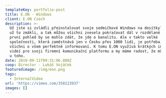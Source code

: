 ```yaml
---
templateKey: portfolio-post
title: E.ON - Windows
client: E.ON Czech
description: >-
  Už jste si zvládli přeinstalovat svoje sedmičkové Windows na desítky? V E.ONu
  už to zmákli, a tak můžou všichni zvesela pokračovat dál v rozdělané práci. Na
  první pohled by se mohlo zdát, že jde o banalitu. Ale v takto velké
  společnosti, která zaměstnává jen v Česku přes 1000 lidí, je potřeba, aby byli
  všichni o všem perfektně informovaní. K tomu E.ON využívá krátkých interních
  videí pro svoji firemní komunikační platformu a my máme radost, že můžeme být
  u toho.
date: 2019-09-11T09:31:06.808Z
coop: Director - Lukáš Vojáček
featuredimage: /img/eon.png
tags:
  - InternalVideo
url: 'https://vimeo.com/358123937'
images: []
---
```


